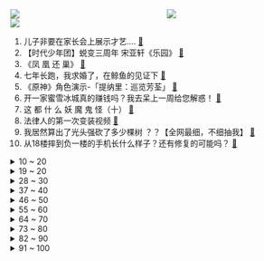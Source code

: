 <div >
	<a style="float:left;width:55%;" href = "https://github.com/anuraghazra/github-readme-stats">
	 <img src = "https://github-readme-stats.vercel.app/api?username=iuuuuuaena&theme=buefy&show_icons=true"/>
	</a>
	<a  style="float:right;width:45%" href = "https://github.com/anuraghazra/github-readme-stats">
	 <img  src="https://github-readme-stats.vercel.app/api/top-langs/?username=anuraghazra&layout=compact"/>
	</a>
	</div>

[![](https://img.shields.io/badge/jxd-@jxdgogogo.xyz-yellowgreen.svg)](https://www.jxdgogogo.xyz)<br>
1. 儿子非要在家长会上展示才艺.... [:link:](//www.bilibili.com/video/BV1SP41157fr) <br>
2. 【时代少年团】蜕变三周年 宋亚轩《乐园》 [:link:](//www.bilibili.com/video/BV1eg411r7FK) <br>
3. 《凤 凰 还 巢》 [:link:](//www.bilibili.com/video/BV1nG4y1r7Xi) <br>
4. 七年长跑，我求婚了，在鲸鱼的见证下 [:link:](//www.bilibili.com/video/BV1MU4y167Ci) <br>
5. 《原神》角色演示-「提纳里：巡览芳荃」 [:link:](//www.bilibili.com/video/BV1zG41147eX) <br>
6. 开一家蜜雪冰城真的赚钱吗？我去呆上一周给您解惑！ [:link:](//www.bilibili.com/video/BV1ag411r78k) <br>
7. 这  都  什  么  妖  魔  鬼  怪（十） [:link:](//www.bilibili.com/video/BV1vG41147Zp) <br>
8. 法律人的第一次变装视频 [:link:](//www.bilibili.com/video/BV1st4y1n7rC) <br>
9. 我居然算出了光头强砍了多少棵树 ？？【全网最细，不细抽我】 [:link:](//www.bilibili.com/video/BV1hP41157AE) <br>
10. 从18楼摔到负一楼的手机长什么样子？还有修复的可能吗？ [:link:](//www.bilibili.com/video/BV1WT411c7si) <br>
<details>
<summary>10 ~ 20</summary>

11. 燕云十六声！国产开放世界新游科隆展5分钟实机首曝 [:link:](//www.bilibili.com/video/BV1AN4y1c7AZ) <br>
12. 【原神】3.0须弥草神瞳全收集（共110个） [:link:](//www.bilibili.com/video/BV1yN4y1F7aM) <br>
13. 【刘惜君 × 雾里】清冷声线诉无常，拨开迷雾见生息 [:link:](//www.bilibili.com/video/BV1KN4y1c7fW) <br>
14. 九龄｜一眼惊艳｜当她穿上旗袍 [:link:](//www.bilibili.com/video/BV1xW4y187JG) <br>
15. 一口一个小猫咪 [:link:](//www.bilibili.com/video/BV1wV4y1W7dU) <br>
16. 还是小时候好（吗？ [:link:](//www.bilibili.com/video/BV1oe4y1o7sZ) <br>
17. 正 规 合 法，哪都通 [:link:](//www.bilibili.com/video/BV1SB4y1V7M5) <br>
18. bilibili七月黑马榜UP之叫我黑蚊！ [:link:](//www.bilibili.com/video/BV1yG411478C) <br>
19. 【原神须弥草神瞳】(110已完结)散失的草神瞳全收集！分区域收集！贴心领跑防迷路！全网最贴心的须弥草神瞳攻略！ [:link:](//www.bilibili.com/video/BV1pa411G7p2) <br>
</details>
<details>
<summary>19 ~ 20</summary>

20. （已完结）原神须弥失散的草神瞳，全收集攻略，贴心领跑不迷路！【璐璐咔】 [:link:](//www.bilibili.com/video/BV1nV4y1W7FE) <br>
21. 猫德学院关于被遗弃猫咪的声明 [:link:](//www.bilibili.com/video/BV1aB4y1x77L) <br>
22. 唐僧被我抓了，悟空也来不及救！ [:link:](//www.bilibili.com/video/BV1ag411r7Lp) <br>
23. 没有人能拒绝屑屑妮可～ [:link:](//www.bilibili.com/video/BV14d4y1d7Ph) <br>
24. “笑死，还以为他们退圈了…原来不是老头帅了，是帅哥老了！！” [:link:](//www.bilibili.com/video/BV19t4y1J7Bt) <br>
25. 卧槽……我完全理解什么叫长相身高不匹配了！ [:link:](//www.bilibili.com/video/BV1VT411w7xv) <br>
26. 【不齐舞团】天灾无情人有情，献上我们的绵薄之力，愿每一次逆行都能平安归来，重庆加油！ [:link:](//www.bilibili.com/video/BV1yg411r74M) <br>
27. 【半佛】一年在海底捞过几十次生日。 [:link:](//www.bilibili.com/video/BV1Zg411r7by) <br>
28. 大阪天国地狱扭蛋机怒花50W日元清台结果竟然... [:link:](//www.bilibili.com/video/BV1tU4y1k7nZ) <br>
</details>
<details>
<summary>28 ~ 30</summary>

29. 7.6亿中国农民不需要被赞美 [:link:](//www.bilibili.com/video/BV1uV4y1W7Es) <br>
30. 如何快速入狱？ [:link:](//www.bilibili.com/video/BV1zG4y1r7Yf) <br>
31. 新生吃饭有多尴尬 [:link:](//www.bilibili.com/video/BV1zB4y1V7uh) <br>
32. 坤 坤 vs 美 国 猛 男 [:link:](//www.bilibili.com/video/BV13B4y1z7xW) <br>
33. 自信就是允许自己被否定，那是你的批判，我无需认同 [:link:](//www.bilibili.com/video/BV1e14y1t7t1) <br>
34. “读评论” [:link:](//www.bilibili.com/video/BV15a411G73Z) <br>
35. BLACKPINK回归先行曲Pink Venom练习室公开 [:link:](//www.bilibili.com/video/BV1ha41197jq) <br>
36. 这《叮叮当当》，真是太刑了！ [:link:](//www.bilibili.com/video/BV19U4y1r7Eu) <br>
37. 牛 肉 牛 逼 症 [:link:](//www.bilibili.com/video/BV1zU4y1k76j) <br>
</details>
<details>
<summary>37 ~ 40</summary>

38. 重申一遍：你可以呼吸 [:link:](//www.bilibili.com/video/BV1jW4y187EB) <br>
39. 危难时刻，需要有英雄挺身而出，《科拉尔金矿》 [:link:](//www.bilibili.com/video/BV1bN4y1F7yR) <br>
40. 有必要把沙漠变成绿洲吗？是否所有的沙漠都不能人为干预呢？ [:link:](//www.bilibili.com/video/BV19N4y1F7ea) <br>
41. 柠檬：首先 我没惹你们任何人 [:link:](//www.bilibili.com/video/BV1Wa411G7gv) <br>
42. 军训快结束，给带伙露一手 [:link:](//www.bilibili.com/video/BV1Yg411r7gk) <br>
43. 感觉他在演戏，又感觉没演！ [:link:](//www.bilibili.com/video/BV1q14y1t7Rn) <br>
44. 酱紫剪？ [:link:](//www.bilibili.com/video/BV1rg41167YD) <br>
45. “千年灵芝”既然不存在，那中科院微生物所的这个巨型灵芝是怎么回事？ [:link:](//www.bilibili.com/video/BV1Nd4y1A7AR) <br>
46. 我的手和脑子打架了！你能凭记忆画出童年动漫人物吗？ [:link:](//www.bilibili.com/video/BV19N4y1F7oH) <br>
</details>
<details>
<summary>46 ~ 50</summary>

47. 【汪峰新专辑发布】《也许我可以无视死亡》同名作品MV上线！ [:link:](//www.bilibili.com/video/BV1CD4y1z7NP) <br>
48. 顶着太阳在外画墙绘，我老婆心疼我，给我买了一双皮鞋。 [:link:](//www.bilibili.com/video/BV1wV4y1W7u1) <br>
49. 这论文写的，可真像暑假总结啊 [:link:](//www.bilibili.com/video/BV1eB4y1z7BA) <br>
50. 这都是什么学生？？？？造大学#1 [:link:](//www.bilibili.com/video/BV1vN4y1F7qL) <br>
51. 请问UP主，这广场放的是什么动漫？【阅片无数Ⅱ 57】 [:link:](//www.bilibili.com/video/BV1Ka411G7LZ) <br>
52. “他们只是演了一场戏 忘不了的是我们”｜芝月仙剑仿妆系列 [:link:](//www.bilibili.com/video/BV1ee4y1f7aT) <br>
53. 伪科技，真玩具！ [:link:](//www.bilibili.com/video/BV1uV4y1W7xY) <br>
54. 学好数理化炸鸡掉了都不怕，老师说的果然没错！ [:link:](//www.bilibili.com/video/BV1WG41147Yq) <br>
55. 不如意事常八九 可与人言无二三 [:link:](//www.bilibili.com/video/BV1mt4y1J7Eb) <br>
</details>
<details>
<summary>55 ~ 60</summary>

56. 你暑假作业全乱写的是吧！ [:link:](//www.bilibili.com/video/BV1kt4y1n7yj) <br>
57. 看到这种新闻，气愤！揪心！ [:link:](//www.bilibili.com/video/BV12g411r7tD) <br>
58. 不同国家和地区的芬达味道会一样吗？帅小伙买了一点点 [:link:](//www.bilibili.com/video/BV1dG4y1r7rS) <br>
59. 刘飞儿最喜欢的店，对我们来说却充满挑战【怎么这么值ep48-周记留一手特色烤鱼】 [:link:](//www.bilibili.com/video/BV1cB4y157te) <br>
60. 【教程】人体进阶，用裤衩子和背心的方式理解人体，治好角色的肩周炎 [:link:](//www.bilibili.com/video/BV1MW4y1a71m) <br>
61. 【原神3.0】110个完结！须弥草神瞳全收集～超保姆一路流～轻松拿全110个 [:link:](//www.bilibili.com/video/BV1ZS4y1W7VL) <br>
62. 试吃“背景太假”直播间里的食品，能是真的吗？？？ [:link:](//www.bilibili.com/video/BV1Qe4y1o7Dt) <br>
63. 那一天，三舅下了很大一盘棋 [:link:](//www.bilibili.com/video/BV1Fd4y1A7Tk) <br>
64. 一夜之间！700万人读了我高中毕业写给校草的诗！ [:link:](//www.bilibili.com/video/BV14a41197c9) <br>
</details>
<details>
<summary>64 ~ 70</summary>

65. 《崩坏：星穹铁道》剧情PV：「梦魇」 [:link:](//www.bilibili.com/video/BV1od4y1R7Tf) <br>
66. 【4k修复】绊爱出场曲 [:link:](//www.bilibili.com/video/BV14e4y1f7Kf) <br>
67. 《在玻璃桥上看见两个小孩电摇》 [:link:](//www.bilibili.com/video/BV1pG4y1v7YX) <br>
68. 它没钱没票房，却吊打今年暑期档！ [:link:](//www.bilibili.com/video/BV1J14y1t7wW) <br>
69. 燕春楼  厨子探店¥546 [:link:](//www.bilibili.com/video/BV1pB4y1z7BD) <br>
70. 销冠的电话为什么不会被挂？我总结了以下三个点。。。哈哈哈哈 [:link:](//www.bilibili.com/video/BV12P41157xU) <br>
71. 带给你甜辣并存的pop呀！～( ´▽` )ﾉ [:link:](//www.bilibili.com/video/BV1YU4y1k7bg) <br>
72. 尘环行动18 [:link:](//www.bilibili.com/video/BV1yP4115755) <br>
73. 中国绝技独竹漂，凭一根竹子在江面起舞，这个女生好厉害！ [:link:](//www.bilibili.com/video/BV1MN4y1c76o) <br>
</details>
<details>
<summary>73 ~ 80</summary>

74. 《妈 宝 猫 猫 队》 [:link:](//www.bilibili.com/video/BV1eW4y187HU) <br>
75. 家里的贼 都被我穷哭了 [:link:](//www.bilibili.com/video/BV1XG4y1r7Ws) <br>
76. 如果一只手有6根手指，哪一根才算得上是中指？ [:link:](//www.bilibili.com/video/BV1kG41147km) <br>
77. 🐓鸡你太美，但是真ikun🐓 [:link:](//www.bilibili.com/video/BV1WP41157xc) <br>
78. 《 你 问 我 打 ！》 [:link:](//www.bilibili.com/video/BV13V4y1W7X6) <br>
79. ⚡️ 小 只因 恰 恰 舞 ⚡️ [:link:](//www.bilibili.com/video/BV1HY4y1F71j) <br>
80. 揭秘成本481摆摊买西瓜椰椰赚多少 [:link:](//www.bilibili.com/video/BV1Ad4y1d758) <br>
81. 课 堂 请 勿 对 对 子【中国近代史】！！！ [:link:](//www.bilibili.com/video/BV1iB4y1V7X8) <br>
82. 大胸微胖，第一次尝试辣妹吊带！结果居然… [:link:](//www.bilibili.com/video/BV1gN4y1c7gb) <br>
</details>
<details>
<summary>82 ~ 90</summary>

83. 沈阳生活之我的房东是周周！ [:link:](//www.bilibili.com/video/BV19G41147UC) <br>
84. 【Homme】万字硬核分析，红米教练到底神奇在哪里？三个维度全面解析Homme的执教风格 [:link:](//www.bilibili.com/video/BV1Kv4y1F7Pb) <br>
85. 【再长高3cm】睡前4分钟跟练，抓住二次增高机会！ [:link:](//www.bilibili.com/video/BV11d4y1w7tD) <br>
86. 梦 中 情 P [:link:](//www.bilibili.com/video/BV1LV4y1W7h2) <br>
87. 总有一天！我要拿回属于我的一切！ [:link:](//www.bilibili.com/video/BV1ut4y1n7eF) <br>
88. 日本顶级金枪鱼熟成20天，海中极品风味十足！ [:link:](//www.bilibili.com/video/BV1gP41157XF) <br>
89. 流浪猫偷火腿肠成网红，每天几十万人看它狗狗祟祟 [:link:](//www.bilibili.com/video/BV1fd4y1R7FP) <br>
90. 【医学博士】熬夜到几点会猝死？I 请为自己看完这个视频 [:link:](//www.bilibili.com/video/BV1bS4y1W7A5) <br>
91. 【原神/愚人众手书】满级压迫感！感受来自至冬的烈火！Light that fire [:link:](//www.bilibili.com/video/BV1TV4y1W7zg) <br>
</details>
<details>
<summary>91 ~ 100</summary>

92. 毕业生一年打四份工，能赚一百万嘛？ [:link:](//www.bilibili.com/video/BV1rg411r7QZ) <br>
93. 我有过梦想吗? 《55万粉丝特辑》 [:link:](//www.bilibili.com/video/BV1wV4y1W79T) <br>
94. 感谢国产小玩具善待了我的钱包，抚慰了我的精神 [:link:](//www.bilibili.com/video/BV11G411471n) <br>
95. 老师说我画的雷电将军很奇怪 [:link:](//www.bilibili.com/video/BV1yB4y1V7KT) <br>
96. 为什么是跳绳神曲，跳了就知道！ [:link:](//www.bilibili.com/video/BV1ad4y1d71A) <br>
97. “成年人的崩溃往往只在一瞬间” [:link:](//www.bilibili.com/video/BV17G41147Ey) <br>
98. 持续高温干旱：农民面对的难题不止是“浇不浇”！ [:link:](//www.bilibili.com/video/BV1bW4y187hd) <br>
99. 总是有个瞬间我的存在显得那么多余。 [:link:](//www.bilibili.com/video/BV1JW4y187X8) <br>
100. 麻烦给我们一条活路谢谢！ [:link:](//www.bilibili.com/video/BV1XD4y1z7ar) <br>
</details>
